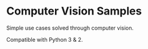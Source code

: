 # Computer Vision Samples

Simple use cases solved through computer vision. 

Compatible with Python 3 & 2.
